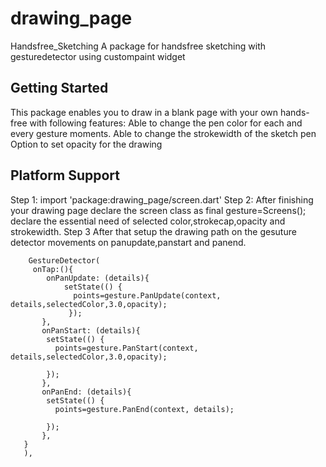 # drawing_page

Handsfree_Sketching
  A package for handsfree sketching with gesturedetector using custompaint widget
## Getting Started

   This package enables you to draw in a blank page with your own hands-free with following features:
   Able to change the pen color for each and every gesture moments.
   Able to change the strokewidth of the sketch pen
   Option to set opacity for the drawing
   
## Platform Support
   Step 1: 
     import 'package:drawing_page/screen.dart'
   Step 2:
     After finishing your drawing page 
         declare the screen class as final gesture=Screens();
         declare the essential need of selected color,strokecap,opacity and strokewidth.
   Step 3 
     After that setup the drawing path on the gesuture detector movements on panupdate,panstart and panend.
        
        GestureDetector(
         onTap:(){
            onPanUpdate: (details){
                setState(() {
                  points=gesture.PanUpdate(context, details,selectedColor,3.0,opacity);  
                 });
           },
           onPanStart: (details){
            setState(() {
              points=gesture.PanStart(context, details,selectedColor,3.0,opacity);
              
            });
           },
           onPanEnd: (details){
            setState(() {
              points=gesture.PanEnd(context, details);
              
            });
           },
       }
       ),
        
   

